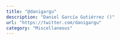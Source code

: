 ```yaml
---
title: "@danigargu"
description: "Daniel García Gutiérrez ()"
url: "https://twitter.com/danigargu"
category: "Miscellaneous"
---
```


